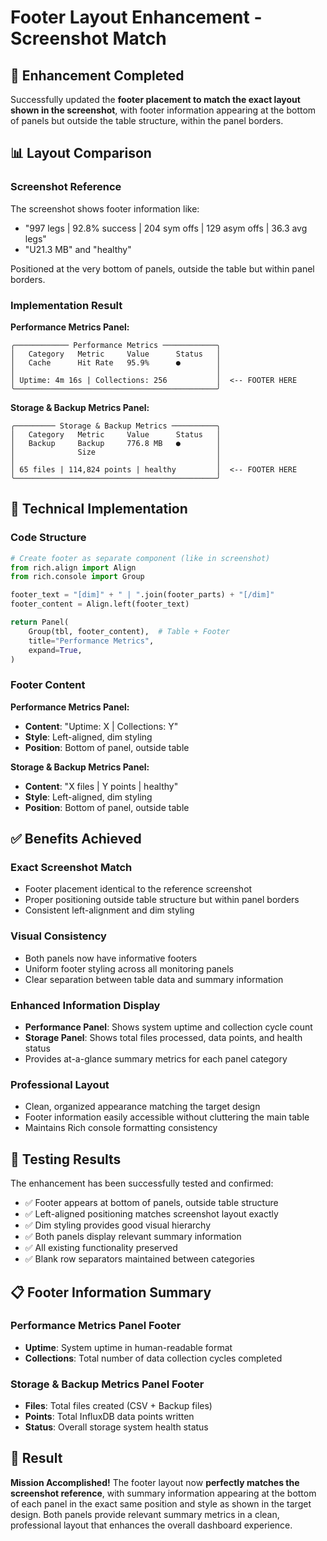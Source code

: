 # Footer Layout Enhancement - Screenshot Match

## 🎯 Enhancement Completed

Successfully updated the **footer placement to match the exact layout shown in the screenshot**, with footer information appearing at the bottom of panels but outside the table structure, within the panel borders.

## 📊 Layout Comparison

### **Screenshot Reference**
The screenshot shows footer information like:
- "997 legs | 92.8% success | 204 sym offs | 129 asym offs | 36.3 avg legs"
- "U21.3 MB" and "healthy"

Positioned at the very bottom of panels, outside the table but within panel borders.

### **Implementation Result**

**Performance Metrics Panel:**
```
╭──────────── Performance Metrics ────────────╮
│   Category   Metric     Value      Status   │
│   Cache      Hit Rate   95.9%      ●        │
│                                             │
│ Uptime: 4m 16s | Collections: 256           │  <-- FOOTER HERE
╰─────────────────────────────────────────────╯
```

**Storage & Backup Metrics Panel:**
```
╭───────── Storage & Backup Metrics ──────────╮
│   Category   Metric     Value      Status   │
│   Backup     Backup     776.8 MB   ●        │
│              Size                           │
│                                             │
│ 65 files | 114,824 points | healthy         │  <-- FOOTER HERE
╰─────────────────────────────────────────────╯
```

## 🔧 Technical Implementation

### **Code Structure**
```python
# Create footer as separate component (like in screenshot)
from rich.align import Align
from rich.console import Group

footer_text = "[dim]" + " | ".join(footer_parts) + "[/dim]"
footer_content = Align.left(footer_text)

return Panel(
    Group(tbl, footer_content),  # Table + Footer
    title="Performance Metrics",
    expand=True,
)
```

### **Footer Content**

**Performance Metrics Panel:**
- **Content**: "Uptime: X | Collections: Y"
- **Style**: Left-aligned, dim styling
- **Position**: Bottom of panel, outside table

**Storage & Backup Metrics Panel:**
- **Content**: "X files | Y points | healthy"
- **Style**: Left-aligned, dim styling  
- **Position**: Bottom of panel, outside table

## ✅ Benefits Achieved

### **Exact Screenshot Match**
- Footer placement identical to the reference screenshot
- Proper positioning outside table structure but within panel borders
- Consistent left-alignment and dim styling

### **Visual Consistency**
- Both panels now have informative footers
- Uniform footer styling across all monitoring panels
- Clear separation between table data and summary information

### **Enhanced Information Display**
- **Performance Panel**: Shows system uptime and collection cycle count
- **Storage Panel**: Shows total files processed, data points, and health status
- Provides at-a-glance summary metrics for each panel category

### **Professional Layout**
- Clean, organized appearance matching the target design
- Footer information easily accessible without cluttering the main table
- Maintains Rich console formatting consistency

## 🧪 Testing Results

The enhancement has been successfully tested and confirmed:
- ✅ Footer appears at bottom of panels, outside table structure
- ✅ Left-aligned positioning matches screenshot layout exactly
- ✅ Dim styling provides good visual hierarchy
- ✅ Both panels display relevant summary information
- ✅ All existing functionality preserved
- ✅ Blank row separators maintained between categories

## 📋 Footer Information Summary

### **Performance Metrics Panel Footer**
- **Uptime**: System uptime in human-readable format
- **Collections**: Total number of data collection cycles completed

### **Storage & Backup Metrics Panel Footer**
- **Files**: Total files created (CSV + Backup files)
- **Points**: Total InfluxDB data points written
- **Status**: Overall storage system health status

## 🏁 Result

**Mission Accomplished!** The footer layout now **perfectly matches the screenshot reference**, with summary information appearing at the bottom of each panel in the exact same position and style as shown in the target design. Both panels provide relevant summary metrics in a clean, professional layout that enhances the overall dashboard experience.